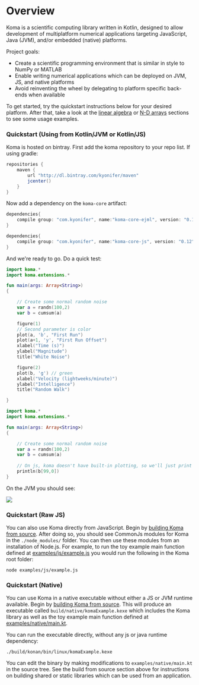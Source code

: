# Overview

Koma is a scientific computing library written in Kotlin, designed to allow development 
of multiplatform numerical applications targeting JavaScript, Java (JVM), and/or embedded (native) platforms.

Project goals:

- Create a scientific programming environment that is similar in style to NumPy or MATLAB
- Enable writing numerical applications which can be deployed on JVM, JS, and native platforms
- Avoid reinventing the wheel by delegating to platform specific back-ends when available

To get started, try the quickstart instructions below for your desired platform. After that,
take a look at the [linear algebra](General_Usage_Guide/Matrices_&_Linear_Algebra.md) 
or [N-D arrays](General_Usage_Guide/N-Dimensional_Arrays.md) sections to see some usage examples.


### Quickstart (Using from Kotlin/JVM or Kotlin/JS)

Koma is hosted on bintray. First add the koma repository to your repo list. If
using gradle:

```groovy
repositories { 
    maven { 
        url "http://dl.bintray.com/kyonifer/maven" 
        jcenter()
    }
}
```

Now add a dependency on the `koma-core` artifact:

<!--names=JVM,JS-->
```Groovy
dependencies{
    compile group: "com.kyonifer", name:"koma-core-ejml", version: "0.12"
}
```
```Groovy
dependencies{
    compile group: "com.kyonifer", name:"koma-core-js", version: "0.12"
}
```

And we're ready to go. Do a quick test:

<!--names=JVM,JS-->
```kotlin
import koma.*
import koma.extensions.*

fun main(args: Array<String>)
{

    // Create some normal random noise
    var a = randn(100,2)
    var b = cumsum(a)

    figure(1)
    // Second parameter is color
    plot(a, 'b', "First Run")
    plot(a+1, 'y', "First Run Offset")
    xlabel("Time (s)")
    ylabel("Magnitude")
    title("White Noise")

    figure(2)
    plot(b, 'g') // green
    xlabel("Velocity (lightweeks/minute)")
    ylabel("Intelligence")
    title("Random Walk")

}
```
```kotlin
import koma.*
import koma.extensions.*

fun main(args: Array<String>)
{

    // Create some normal random noise
    var a = randn(100,2)
    var b = cumsum(a)
    
    // On js, koma doesn't have built-in plotting, so we'll just print the value
    println(b[99,0])
}
```

On the JVM you should see:

![](https://raw.githubusercontent.com/kyonifer/koma/imgs/plotting.png)

### Quickstart (Raw JS)

You can also use Koma directly from JavaScript. Begin by [building Koma from source](General_Usage_Guide/Advanced/Build_From_Source.md).
After doing so, you should see CommonJs modules for Koma in the `./node_modules/` folder. 
You can then use these modules from an installation of Node.js. For example, to run 
the toy example main function defined at [examples/js/example.js](https://github.com/kyonifer/koma/blob/master/examples/js/example.js)
you would run the following in the Koma root folder:


```
node examples/js/example.js
```


### Quickstart (Native)

You can use Koma in a native executable without either a JS or JVM runtime available. 
Begin by [building Koma from source](General_Usage_Guide/Advanced/Build_From_Source.md). 
This will produce an executable called `build/native/komaExample.kexe` which 
includes the Koma library as well as the toy example main function 
defined at [examples/native/main.kt](https://github.com/kyonifer/koma/blob/master/examples/native/main.kt).


You can run the executable directly, without any js or java runtime dependency:

```
./build/konan/bin/linux/komaExample.kexe
```

You can edit the binary by making modifications to `examples/native/main.kt` in the source tree.
See the build from source section above for instructions on building shared or static libraries
which can be used from an application.


